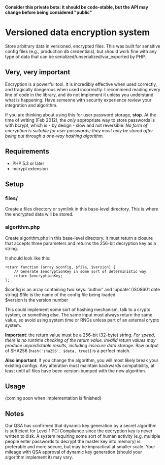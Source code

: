 **Consider this private beta: it should be code-stable, but the API may change before being considered "public"**

Versioned data encryption system
================================
Store arbitrary data in versioned, encrypted files. This was built for sensitive config files (e.g., production db credentials), but should work fine with any type of data that can be serialized/unserialized/var_exported by PHP.

Very, very important
--------------------
Encryption is a powerful tool. It is incredibly effective when used correctly, and tragically dangerous when used incorrectly. I recommend reading every line of code in the library, and do not implement it unless you understand what is happening. Have someone with security experience review your integration and algorithm.

If you are thinking about using this for user password storage, **stop**. At the time of writing (Feb 2012), the *only* appropriate way to store passwords is with bcrypt, which is - by design - slow and not reversible. *No form of encryption is suitable for user passwords; they must only be stored after being put through a one-way hashing algorithm.*

Requirements
------------
* PHP 5.3 or later
* mcrypt extension

Setup
-----
### files/
Create a files directory or symlink in this base-level directory. This is where the encrypted data will be stored.

### algorithm.php
Create algorithm.php in this base-level directory. It must return a closure that accepts three parameters and returns the 256-bit decryption key as a string.

It should look like this:

	return function (array $config, $file, $version) {
		// Generate $encryptionKey in some sort of deterministic way
		return $encryptionKey;
	};

$config is an array containing two keys: 'author' and 'update' (ISO8601 date string)
$file is the name of the config file being loaded  
$version is the version number  

This could implement some sort of hashing mechanism, talk to a crypto system, or something else. The same input must always return the same value, so avoid using system time or RNGs unless part of an external crypto system.

**Important**: the return value must be a 256-bit (32-byte) string. *For speed, there is no runtime checking of the return value. Invalid return values may produce unpredictable results, including insecure data storage.*  Raw output of SHA256 (`hash('sha256', $data, true)`) is a perfect match.

**Also important**: If you change the algorithm, you will most likely break your existing configs. Any alteration must maintain backwards compatibility, at least until all files have been version-bumped with the new algorithm.

Usage
-----
(coming soon when implementation is finished)

Notes
-----
Our QSA has confirmed that dynamic key generation by a secret algorithm is sufficient for Level 1 PCI Compliance since the decryption key is never written to disk. A system requiring some sort of human activity (e.g. multiple people enter passwords to decrypt the master key into memory) is preferable and more secure, but may be impractical at smaller scale. Your mileage with QSA approval of dynamic key generation (should your algorithm implement it) may vary.